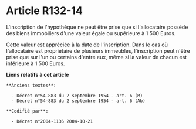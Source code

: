 # Article R132-14

L'inscription de l'hypothèque ne peut être prise que si l'allocataire possède des biens immobiliers d'une valeur égale ou
supérieure à 1 500 Euros.

Cette valeur est appréciée à la date de l'inscription. Dans le cas où l'allocataire est propriétaire de plusieurs immeubles,
l'inscription peut n'être prise que sur l'un ou certains d'entre eux, même si la valeur de chacun est inférieure à 1 500
Euros.

**Liens relatifs à cet article**

	**Anciens textes**:

	  - Décret n°54-883 du 2 septembre 1954 - art. 6 (M)
	  - Décret n°54-883 du 2 septembre 1954 - art. 6 (Ab)

	**Codifié par**:

	  - Décret n°2004-1136 2004-10-21
